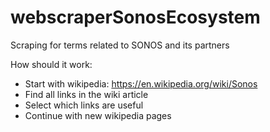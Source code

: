 # webscraperSonosEcosystem
Scraping for terms related to SONOS and its partners

How should it work:
- Start with wikipedia: https://en.wikipedia.org/wiki/Sonos
- Find all links in the wiki article
- Select which links are useful
- Continue with new wikipedia pages
